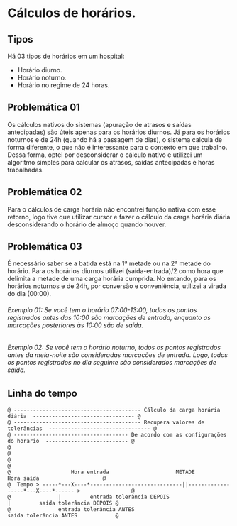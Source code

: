 # Cálculos de horários.

## Tipos

Há 03 tipos de horários em um hospital:
- Horário diurno.
- Horário noturno.
- Horário no regime de 24 horas.

## Problemática 01

Os cálculos nativos do sistemas (apuração de atrasos e saídas antecipadas) são úteis apenas para os horários diurnos. Já para os horários noturnos e de 24h (quando há a passagem de dias), o sistema calcula de forma diferente, o que não é interessante para o contexto em que trabalho. Dessa forma, optei por desconsiderar o cálculo nativo e utilizei um algoritmo simples para calcular os atrasos, saídas antecipadas e horas trabalhadas.

## Problemática 02

Para o cálculos de carga horária não encontrei função nativa com esse retorno, logo tive que utilizar cursor e fazer o cálculo da carga horária diária desconsiderando o horário de almoço quando houver.

## Problemática 03

É necessário saber se a batida está na 1ª metade ou na 2ª metade do horário. Para os horários diurnos utilizei (saída-entrada)/2 como hora que delimita a metade de uma carga horária cumprida. No entando, para os horários noturnos e de 24h, por conversão e conveniência, utilizei a virada do dia (00:00).

###### Exemplo 01: Se você tem o horário 07:00-13:00, todos os pontos registrados antes das 10:00 são marcações de entrada, enquanto as marcações posteriores às 10:00 são de saída.

###### Exemplo 02: Se você tem o horário noturno, todos os pontos registrados antes da meia-noite são consideradas marcações de entrada. Logo, todos os pontos registrados no dia seguinte são considerados marcações de saída.

## Linha do tempo

```
@ ---------------------------------------- Cálculo da carga horária diária  -------------------------------- @
@ ---------------------------------------- Recupera valores de tolerâncias  -------------------------------- @
@ ------------------------------------ De acordo com as configurações do horario  -------------------------- @
@                                                                                                            @ 
@                                                                                                            @ 
@                   Hora entrada                     METADE                    Hora saída                    @
@  Tempo > -----*---X----*-----------------------------||------------------*---X----*------ >                @
@               |         entrada tolerância DEPOIS                        |         saída tolerância DEPOIS @
@               entrada tolerância ANTES                                   saída tolerância ANTES            @
```
